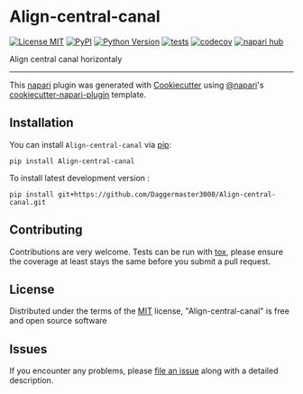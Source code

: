 # Align-central-canal

[![License MIT](https://img.shields.io/pypi/l/Align-central-canal.svg?color=green)](https://github.com/Daggermaster3000/Align-central-canal/raw/main/LICENSE)
[![PyPI](https://img.shields.io/pypi/v/Align-central-canal.svg?color=green)](https://pypi.org/project/Align-central-canal)
[![Python Version](https://img.shields.io/pypi/pyversions/Align-central-canal.svg?color=green)](https://python.org)
[![tests](https://github.com/Daggermaster3000/Align-central-canal/workflows/tests/badge.svg)](https://github.com/Daggermaster3000/Align-central-canal/actions)
[![codecov](https://codecov.io/gh/Daggermaster3000/Align-central-canal/branch/main/graph/badge.svg)](https://codecov.io/gh/Daggermaster3000/Align-central-canal)
[![napari hub](https://img.shields.io/endpoint?url=https://api.napari-hub.org/shields/Align-central-canal)](https://napari-hub.org/plugins/Align-central-canal)

Align central canal horizontaly

----------------------------------

This [napari] plugin was generated with [Cookiecutter] using [@napari]'s [cookiecutter-napari-plugin] template.

<!--
Don't miss the full getting started guide to set up your new package:
https://github.com/napari/cookiecutter-napari-plugin#getting-started

and review the napari docs for plugin developers:
https://napari.org/stable/plugins/index.html
-->

## Installation

You can install `Align-central-canal` via [pip]:

    pip install Align-central-canal



To install latest development version :

    pip install git+https://github.com/Daggermaster3000/Align-central-canal.git


## Contributing

Contributions are very welcome. Tests can be run with [tox], please ensure
the coverage at least stays the same before you submit a pull request.

## License

Distributed under the terms of the [MIT] license,
"Align-central-canal" is free and open source software

## Issues

If you encounter any problems, please [file an issue] along with a detailed description.

[napari]: https://github.com/napari/napari
[Cookiecutter]: https://github.com/audreyr/cookiecutter
[@napari]: https://github.com/napari
[MIT]: http://opensource.org/licenses/MIT
[BSD-3]: http://opensource.org/licenses/BSD-3-Clause
[GNU GPL v3.0]: http://www.gnu.org/licenses/gpl-3.0.txt
[GNU LGPL v3.0]: http://www.gnu.org/licenses/lgpl-3.0.txt
[Apache Software License 2.0]: http://www.apache.org/licenses/LICENSE-2.0
[Mozilla Public License 2.0]: https://www.mozilla.org/media/MPL/2.0/index.txt
[cookiecutter-napari-plugin]: https://github.com/napari/cookiecutter-napari-plugin

[file an issue]: https://github.com/Daggermaster3000/Align-central-canal/issues

[napari]: https://github.com/napari/napari
[tox]: https://tox.readthedocs.io/en/latest/
[pip]: https://pypi.org/project/pip/
[PyPI]: https://pypi.org/
